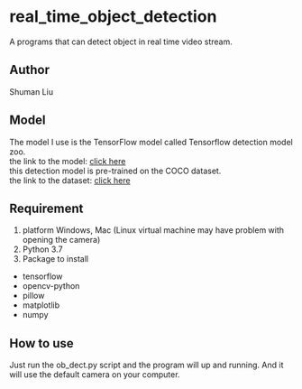 # real_time_object_detection
A programs that can detect object in real time video stream.

## Author
Shuman Liu

## Model
The model I use is the TensorFlow model called Tensorflow detection model zoo.<br>
the link to the model: [click here](https://github.com/tensorflow/models/blob/477ed41e7e4e8a8443bc633846eb01e2182dc68a/object_detection/g3doc/detection_model_zoo.md)<br>
this detection model is pre-trained on the COCO dataset.<br>
the link to the dataset: [click here](http://cocodataset.org/#home)

## Requirement
1. platform Windows, Mac (Linux virtual machine may have problem with opening the camera)
1. Python 3.7
2. Package to install
  - tensorflow
  - opencv-python
  - pillow
  - matplotlib
  - numpy
  
 ## How to use
 Just run the ob_dect.py script and the program will up and running. And it will use the default camera on your computer.
